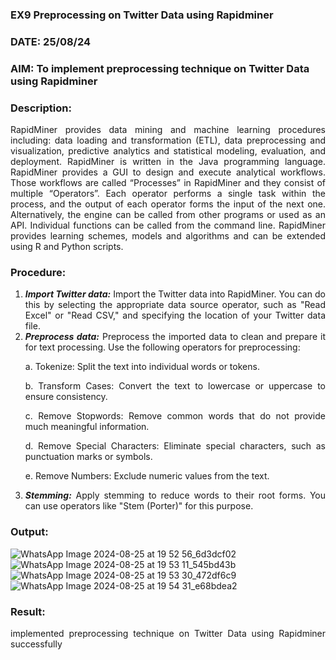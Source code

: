 ### EX9 Preprocessing on Twitter Data using Rapidminer
### DATE: 25/08/24
### AIM: To implement preprocessing technique on Twitter Data using Rapidminer
### Description: 
<div align = "justify">
RapidMiner provides data mining and machine learning procedures including: data loading and transformation (ETL), data preprocessing and visualization, 
predictive analytics and statistical modeling, evaluation, and deployment. RapidMiner is written in the Java programming language. 
RapidMiner provides a GUI to design and execute analytical workflows. Those workflows are called “Processes” in RapidMiner and they consist of multiple “Operators”. 
Each operator performs a single task within the process, and the output of each operator forms the input of the next one. Alternatively, the engine can be called from 
other programs or used as an API. Individual functions can be called from the command line. 
RapidMiner provides learning schemes, models and algorithms and can be extended using R and Python scripts.

### Procedure:
1) ***Import Twitter data:*** Import the Twitter data into RapidMiner. You can do this by selecting the appropriate
data source operator, such as "Read Excel" or "Read CSV," and specifying the location of your Twitter data
file.
2) ***Preprocess data:*** Preprocess the imported data to clean and prepare it for text processing. Use the following
operators for preprocessing:
    <p>a. Tokenize: Split the text into individual words or tokens.
    <p>b. Transform Cases: Convert the text to lowercase or uppercase to ensure consistency.
    <p>c. Remove Stopwords: Remove common words that do not provide much meaningful information.
    <p>d. Remove Special Characters: Eliminate special characters, such as punctuation marks or symbols.
    <p>e. Remove Numbers: Exclude numeric values from the text.
3) ***Stemming:*** Apply stemming to reduce words to their root forms. You can use operators like "Stem (Porter)"
for this purpose.


### Output:
![WhatsApp Image 2024-08-25 at 19 52 56_6d3dcf02](https://github.com/user-attachments/assets/0da3aefb-465d-4a47-bcba-5aa5867729ec)
![WhatsApp Image 2024-08-25 at 19 53 11_545bd43b](https://github.com/user-attachments/assets/23f81db3-bae8-4784-bdf0-0b7d306a20bf)
![WhatsApp Image 2024-08-25 at 19 53 30_472df6c9](https://github.com/user-attachments/assets/0322e421-c6d9-417f-aad3-c9423f4a809b)
![WhatsApp Image 2024-08-25 at 19 54 31_e68bdea2](https://github.com/user-attachments/assets/dbafd08b-6e5a-401d-8c58-2b64431ece4e)


### Result:
implemented preprocessing technique on Twitter Data using Rapidminer successfully
